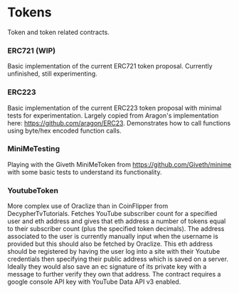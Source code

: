 # Tokens

Token and token related contracts.

### ERC721 (WIP)
Basic implementation of the current ERC721 token proposal. Currently unfinished, still experimenting.

### ERC223
Basic implementation of the current ERC223 token proposal with minimal tests for experimentation. Largely copied from Aragon's implementation here: https://github.com/aragon/ERC23. Demonstrates how to call functions using byte/hex encoded function calls.

### MiniMeTesting
Playing with the Giveth MiniMeToken from https://github.com/Giveth/minime with some basic tests to understand its functionality.

### YoutubeToken
More complex use of Oraclize than in CoinFlipper from DecypherTvTutorials. Fetches YouTube subscriber count for a specified user and eth address and gives that eth address a number of tokens equal to their subscriber count (plus the specified token decimals). The address associated to the user is currently manually input when the username is provided but this should also be fetched by Oraclize. This eth address should be registered by having the user log into a site with their Youtube credentials then specifying their public address which is saved on a server. Ideally they would also save an ec signature of its private key with a message to further verify they own that address. The contract requires a google console API key with YouTube Data API v3 enabled.